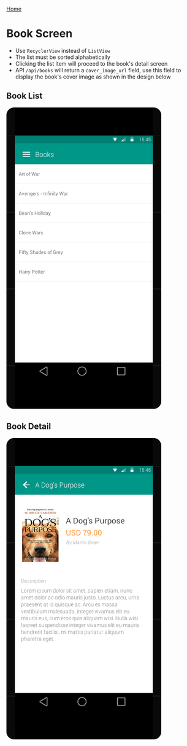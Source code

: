 [Home](../../README.md)

# Book Screen

- Use ``RecyclerView`` instead of ``ListView``
- The list must be sorted alphabetically
- Clicking the list item will proceed to the book's detail screen
- API ``/api/books`` will return a ``cover_image_url`` field, use this field to display the book's cover image
as shown in the design below

## Book List
![splash](../screens/books.png)

## Book Detail
![splash](../screens/book-detail.png)